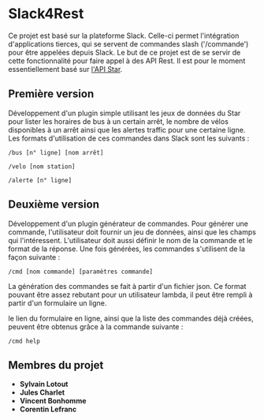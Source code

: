 # Slack4Rest

Ce projet est basé sur la plateforme Slack. Celle-ci permet l'intégration d'applications tierces, qui se servent de commandes slash ('/commande') pour être appelées depuis Slack. Le but de ce projet est de se servir de cette fonctionnalité pour faire appel à des API Rest. Il est pour le moment essentiellement basé sur [l'API Star](https://data.explore.star.fr/explore/?sort=title).

## Première version

Développement d'un plugin simple utilisant les jeux de données du Star pour lister les horaires de bus à un certain arrêt, le nombre de vélos disponibles à un arrêt ainsi que les alertes traffic pour une certaine ligne. Les formats d'utilisation de ces commandes dans Slack sont les suivants :
```
/bus [n° ligne] [nom arrêt]
```
```
/velo [nom station]
```
```
/alerte [n° ligne]
```

## Deuxième version

Développement d'un plugin générateur de commandes. Pour générer une commande, l'utilisateur doit fournir un jeu de données, ainsi que les champs qui l'intéressent. L'utilisateur doit aussi définir le nom de la commande et le format de la réponse. Une fois générées, les commandes s'utilisent de la façon suivante :
```
/cmd [nom commande] [paramètres commande]
```
La génération des commandes se fait à partir d'un fichier json. Ce format pouvant être assez rebutant pour un utilisateur lambda, il peut être rempli à partir d'un formulaire un ligne.

le lien du formulaire en ligne, ainsi que la liste des commandes déjà créées, peuvent être obtenus grâce à la commande suivante :
```
/cmd help
```


## Membres du projet

* **Sylvain Lotout**
* **Jules Charlet**
* **Vincent Bonhomme**
* **Corentin Lefranc**
